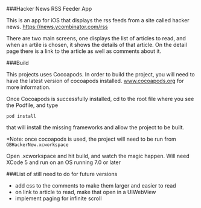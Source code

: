 ###Hacker News RSS Feeder App

This is an app for iOS that displays the rss feeds from a site called hacker news. https://news.ycombinator.com/rss

There are two main screens, one displays the list of articles to read, and when an artile is chosen, it shows the details of that article.  On the detail page there is a link to the article as well as comments about it.

###Build

This projects uses Cocoapods.  In order to build the project, you will need to have the latest version of cocoapods installed. www.cocoapods.org for more information.

Once Cocoapods is successfully installed, cd to the root file where you see the Podfile, and type 

`pod install`

that will install the missing frameworks and allow the project to be built.  

*Note: once cocoapods is used, the project will need to be run from `GBHackerNew.xcworkspace`

Open .xcworkspace and hit build, and watch the magic happen.  Will need XCode 5 and run on an OS running 7.0 or later



###List of still need to do for future versions
- add css to the comments to make them larger and easier to read
- on link to article to read, make that open in a UIWebView
- implement paging for infinite scroll


